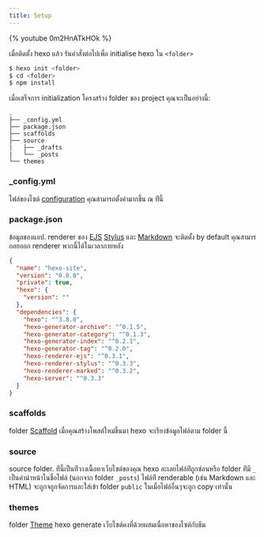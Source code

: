 ```yaml
---
title: Setup
---
```


{% youtube 0m2HnATkHOk %}

เมื่อติดตั้ง hexo แล้ว รันคำสั่งต่อไปเพื่อ initialise hexo ใน `<folder>`

``` bash
$ hexo init <folder>
$ cd <folder>
$ npm install
```

เมื่อเสร็จการ initialization โครงสร้าง folder ของ project คุณจะเป็นอย่างนี้:

``` plain
.
├── _config.yml
├── package.json
├── scaffolds
├── source
|   ├── _drafts
|   └── _posts
└── themes
```

### _config.yml

ไฟล์ของไซต์ [configuration](configuration.html)  คุณสามารถตั้งค่ามากขึ้น ณ 
ท่ีนี้

### package.json

ข้อมูลของแอป. renderer ของ [EJS](https://www.ejs.co/)  [Stylus](http://learnboost.github.io/stylus/) และ  [Markdown](http://daringfireball.net/projects/markdown/) 
จะติดตั้ง by default คุณสามารถลยออก renderer พวกนี้ได้ในเวลาภายหลัง

``` json package.json
{
  "name": "hexo-site",
  "version": "0.0.0",
  "private": true,
  "hexo": {
    "version": ""
  },
  "dependencies": {
    "hexo": "^3.8.0",
    "hexo-generator-archive": "^0.1.5",
    "hexo-generator-category": "^0.1.3",
    "hexo-generator-index": "^0.2.1",
    "hexo-generator-tag": "^0.2.0",
    "hexo-renderer-ejs": "^0.3.1",
    "hexo-renderer-stylus": "^0.3.3",
    "hexo-renderer-marked": "^0.3.2",
    "hexo-server": "^0.3.3"
  }
}
```

### scaffolds

folder [Scaffold](writing.html#Scaffolds) เมื่อคุณสร้างโพสต์ใหม่ขึ้นมา hexo 
จะเรียงข้อมูลไฟล์ตาม folder นี้


### source


source folder. ท่ีนี้เป็นท่ีวางเนื้อหาเว็บไซต์ของคุณ hexo 
ละเลยไฟล์ท่ีถูกซ่อนหรือ folder ท่ีมี `_` เป็นคำนำหน้าในชื่อไฟล์ (นอกจาก 
folder `_posts`)  ไฟล์ท่ี renderable (เช่น Markdown และ HTML) 
จะถูกจถูกจัดการและใส่เข้า folder `public` ในเมื่อไฟล์อื่นๆจะถูก copy เท่านั้น


### themes

folder [Theme](themes.html)  hexo generate เว็บไซต์คงที่ด้วยผสมเนื่อหาของไซต์กับธีม
